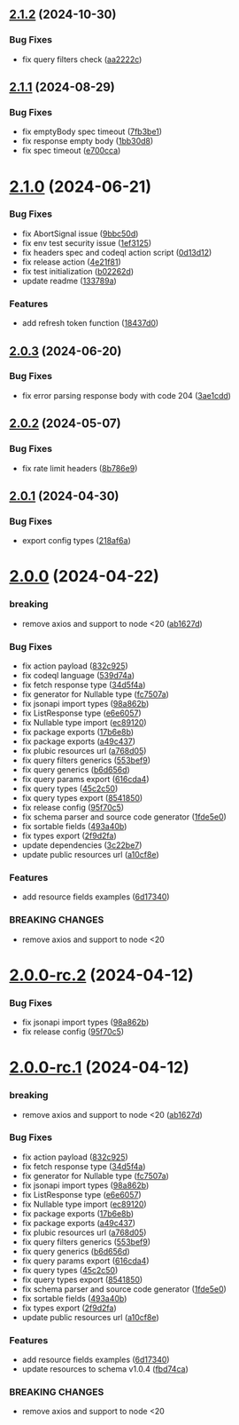 ## [2.1.2](https://github.com/commercelayer/provisioning-sdk/compare/v2.1.1...v2.1.2) (2024-10-30)


### Bug Fixes

* fix query filters check ([aa2222c](https://github.com/commercelayer/provisioning-sdk/commit/aa2222cbccaee01d719164154022c8ccf286587c))

## [2.1.1](https://github.com/commercelayer/provisioning-sdk/compare/v2.1.0...v2.1.1) (2024-08-29)


### Bug Fixes

* fix emptyBody spec timeout ([7fb3be1](https://github.com/commercelayer/provisioning-sdk/commit/7fb3be1f13615282757938ddb92dc088009e3624))
* fix response empty body ([1bb30d8](https://github.com/commercelayer/provisioning-sdk/commit/1bb30d8f9c08290311aca9cbe4b7dad06cf8ef32))
* fix spec timeout ([e700cca](https://github.com/commercelayer/provisioning-sdk/commit/e700ccab1706a61a6ad1f41c81d3d68683feb24e))

# [2.1.0](https://github.com/commercelayer/provisioning-sdk/compare/v2.0.3...v2.1.0) (2024-06-21)


### Bug Fixes

* fix AbortSignal issue ([9bbc50d](https://github.com/commercelayer/provisioning-sdk/commit/9bbc50dc716a37c6892b45f93479d16657a5df2c))
* fix env test security issue ([1ef3125](https://github.com/commercelayer/provisioning-sdk/commit/1ef312570f88a1344d7503b353e5a99fb1d85684))
* fix headers spec and codeql action script ([0d13d12](https://github.com/commercelayer/provisioning-sdk/commit/0d13d128fc30908ad0769ee8191f5fce7640a75b))
* fix release action ([4e21f81](https://github.com/commercelayer/provisioning-sdk/commit/4e21f81a50e7d9c1170e6ce38b2f8fcb015d0e82))
* fix test initialization ([b02262d](https://github.com/commercelayer/provisioning-sdk/commit/b02262db13e3f664de0b026be821f1a3cd6c85b4))
* update readme ([133789a](https://github.com/commercelayer/provisioning-sdk/commit/133789ac790ff9564aeca4a8515fbcbb7be1f610))


### Features

* add refresh token function ([18437d0](https://github.com/commercelayer/provisioning-sdk/commit/18437d0a2d6630e132537f4275176fdb470ae2a3))

## [2.0.3](https://github.com/commercelayer/provisioning-sdk/compare/v2.0.2...v2.0.3) (2024-06-20)


### Bug Fixes

* fix error parsing response body with code 204 ([3ae1cdd](https://github.com/commercelayer/provisioning-sdk/commit/3ae1cdda49d5b02a2f30ea10e93bdde198622e75))

## [2.0.2](https://github.com/commercelayer/provisioning-sdk/compare/v2.0.1...v2.0.2) (2024-05-07)


### Bug Fixes

* fix rate limit headers ([8b786e9](https://github.com/commercelayer/provisioning-sdk/commit/8b786e9e796c796417bba6f9cc76ba5d4c7a087c))

## [2.0.1](https://github.com/commercelayer/provisioning-sdk/compare/v2.0.0...v2.0.1) (2024-04-30)


### Bug Fixes

* export config types ([218af6a](https://github.com/commercelayer/provisioning-sdk/commit/218af6a1a6be1a6683df1a24bc0b10532a6421df))

# [2.0.0](https://github.com/commercelayer/provisioning-sdk/compare/v1.1.0...v2.0.0) (2024-04-22)


### breaking

* remove axios and support to node <20 ([ab1627d](https://github.com/commercelayer/provisioning-sdk/commit/ab1627d9d7ab79ddedfd1eb4031afc05341a592a))


### Bug Fixes

* fix action payload ([832c925](https://github.com/commercelayer/provisioning-sdk/commit/832c92588ebf137f681e2a3a7e4ccd40e202210e))
* fix codeql language ([539d74a](https://github.com/commercelayer/provisioning-sdk/commit/539d74a2c3581bc8f1bdab7917f85a668e62f024))
* fix fetch response type ([34d5f4a](https://github.com/commercelayer/provisioning-sdk/commit/34d5f4a5910d94983dbf817974b9a5e2dd13018a))
* fix generator for Nullable type ([fc7507a](https://github.com/commercelayer/provisioning-sdk/commit/fc7507a1fea6e1bd875694cd16005b9d05ff9d6e))
* fix jsonapi import types ([98a862b](https://github.com/commercelayer/provisioning-sdk/commit/98a862bbd721b724aeb3afa526769ef50a639e7a))
* fix ListResponse type ([e6e6057](https://github.com/commercelayer/provisioning-sdk/commit/e6e605760f581d70a173ec29e6a7f6bd0bf0481d))
* fix Nullable type import ([ec89120](https://github.com/commercelayer/provisioning-sdk/commit/ec8912018c7094d8c5900dcd93e39d15702ea6de))
* fix package exports ([17b6e8b](https://github.com/commercelayer/provisioning-sdk/commit/17b6e8ba2520bc5a50fae69e228680f0c28a5ccc))
* fix package exports ([a49c437](https://github.com/commercelayer/provisioning-sdk/commit/a49c4379b39c1cd1b02b52375dd76a58371fd0b8))
* fix plubic resources url ([a768d05](https://github.com/commercelayer/provisioning-sdk/commit/a768d050bc402ef0dc9881d98b4a99d483a5f22e))
* fix query filters generics ([553bef9](https://github.com/commercelayer/provisioning-sdk/commit/553bef9859c8fa6ce0e185ac825c835ad7e83d2e))
* fix query generics ([b6d656d](https://github.com/commercelayer/provisioning-sdk/commit/b6d656d155bff7c1b4200ba7dbd9f22d741399bf))
* fix query params export ([616cda4](https://github.com/commercelayer/provisioning-sdk/commit/616cda43b0937877083a1ae043fee031cf46c870))
* fix query types ([45c2c50](https://github.com/commercelayer/provisioning-sdk/commit/45c2c5072c7b7cc977a66ab96bee355459c4b95e))
* fix query types export ([8541850](https://github.com/commercelayer/provisioning-sdk/commit/8541850c4653e07ed50a72819dba678767589228))
* fix release config ([95f70c5](https://github.com/commercelayer/provisioning-sdk/commit/95f70c58701169dc0449654a4d166999c166638c))
* fix schema parser and source code generator ([1fde5e0](https://github.com/commercelayer/provisioning-sdk/commit/1fde5e0a2284684cbf7d9583701e1eca0c6086c4))
* fix sortable fields ([493a40b](https://github.com/commercelayer/provisioning-sdk/commit/493a40bcf427e0e21101325a91e4482be6d0d7cb))
* fix types export ([2f9d2fa](https://github.com/commercelayer/provisioning-sdk/commit/2f9d2fa44419f65e216987d62d32ff3bb4c2836e))
* update dependencies ([3c22be7](https://github.com/commercelayer/provisioning-sdk/commit/3c22be7537e253c1d1a8d30247ede2a9ba1a765b))
* update public resources url ([a10cf8e](https://github.com/commercelayer/provisioning-sdk/commit/a10cf8e1346554fe0b00a50be7cc718399d3025c))


### Features

* add resource fields examples ([6d17340](https://github.com/commercelayer/provisioning-sdk/commit/6d173404e76a4903edf69ed64df164e367049a65))


### BREAKING CHANGES

* remove axios and support to node <20

# [2.0.0-rc.2](https://github.com/commercelayer/provisioning-sdk/compare/v2.0.0-rc.1...v2.0.0-rc.2) (2024-04-12)


### Bug Fixes

* fix jsonapi import types ([98a862b](https://github.com/commercelayer/provisioning-sdk/commit/98a862bbd721b724aeb3afa526769ef50a639e7a))
* fix release config ([95f70c5](https://github.com/commercelayer/provisioning-sdk/commit/95f70c58701169dc0449654a4d166999c166638c))

# [2.0.0-rc.1](https://github.com/commercelayer/provisioning-sdk/compare/v1.0.5...v2.0.0-rc.1) (2024-04-12)


### breaking

* remove axios and support to node <20 ([ab1627d](https://github.com/commercelayer/provisioning-sdk/commit/ab1627d9d7ab79ddedfd1eb4031afc05341a592a))


### Bug Fixes

* fix action payload ([832c925](https://github.com/commercelayer/provisioning-sdk/commit/832c92588ebf137f681e2a3a7e4ccd40e202210e))
* fix fetch response type ([34d5f4a](https://github.com/commercelayer/provisioning-sdk/commit/34d5f4a5910d94983dbf817974b9a5e2dd13018a))
* fix generator for Nullable type ([fc7507a](https://github.com/commercelayer/provisioning-sdk/commit/fc7507a1fea6e1bd875694cd16005b9d05ff9d6e))
* fix jsonapi import types ([98a862b](https://github.com/commercelayer/provisioning-sdk/commit/98a862bbd721b724aeb3afa526769ef50a639e7a))
* fix ListResponse type ([e6e6057](https://github.com/commercelayer/provisioning-sdk/commit/e6e605760f581d70a173ec29e6a7f6bd0bf0481d))
* fix Nullable type import ([ec89120](https://github.com/commercelayer/provisioning-sdk/commit/ec8912018c7094d8c5900dcd93e39d15702ea6de))
* fix package exports ([17b6e8b](https://github.com/commercelayer/provisioning-sdk/commit/17b6e8ba2520bc5a50fae69e228680f0c28a5ccc))
* fix package exports ([a49c437](https://github.com/commercelayer/provisioning-sdk/commit/a49c4379b39c1cd1b02b52375dd76a58371fd0b8))
* fix plubic resources url ([a768d05](https://github.com/commercelayer/provisioning-sdk/commit/a768d050bc402ef0dc9881d98b4a99d483a5f22e))
* fix query filters generics ([553bef9](https://github.com/commercelayer/provisioning-sdk/commit/553bef9859c8fa6ce0e185ac825c835ad7e83d2e))
* fix query generics ([b6d656d](https://github.com/commercelayer/provisioning-sdk/commit/b6d656d155bff7c1b4200ba7dbd9f22d741399bf))
* fix query params export ([616cda4](https://github.com/commercelayer/provisioning-sdk/commit/616cda43b0937877083a1ae043fee031cf46c870))
* fix query types ([45c2c50](https://github.com/commercelayer/provisioning-sdk/commit/45c2c5072c7b7cc977a66ab96bee355459c4b95e))
* fix query types export ([8541850](https://github.com/commercelayer/provisioning-sdk/commit/8541850c4653e07ed50a72819dba678767589228))
* fix schema parser and source code generator ([1fde5e0](https://github.com/commercelayer/provisioning-sdk/commit/1fde5e0a2284684cbf7d9583701e1eca0c6086c4))
* fix sortable fields ([493a40b](https://github.com/commercelayer/provisioning-sdk/commit/493a40bcf427e0e21101325a91e4482be6d0d7cb))
* fix types export ([2f9d2fa](https://github.com/commercelayer/provisioning-sdk/commit/2f9d2fa44419f65e216987d62d32ff3bb4c2836e))
* update public resources url ([a10cf8e](https://github.com/commercelayer/provisioning-sdk/commit/a10cf8e1346554fe0b00a50be7cc718399d3025c))


### Features

* add resource fields examples ([6d17340](https://github.com/commercelayer/provisioning-sdk/commit/6d173404e76a4903edf69ed64df164e367049a65))
* update resources to schema v1.0.4 ([fbd74ca](https://github.com/commercelayer/provisioning-sdk/commit/fbd74caa90ae05253bf67080baa94c4210bdcd77))


### BREAKING CHANGES

* remove axios and support to node <20
